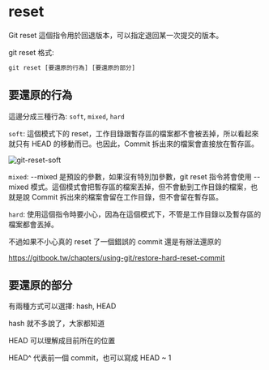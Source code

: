 # reset

Git reset 這個指令用於回退版本，可以指定退回某一次提交的版本。

git reset 格式:

```js
git reset [要還原的行為] [要還原的部分]
```
## 要還原的行為

這邊分成三種行為: `soft`, `mixed`, `hard`

`soft`: 這個模式下的 reset，工作目錄跟暫存區的檔案都不會被丟掉，所以看起來就只有 HEAD 的移動而已。也因此，Commit 拆出來的檔案會直接放在暫存區。

![git-reset-soft](https://res.cloudinary.com/practicaldev/image/fetch/s---GveiZe---/c_limit%2Cf_auto%2Cfl_progressive%2Cq_66%2Cw_880/https://dev-to-uploads.s3.amazonaws.com/i/je5240aqa5uw9d8j3ibb.gif)

`mixed`: --mixed 是預設的參數，如果沒有特別加參數，git reset 指令將會使用 --mixed 模式。這個模式會把暫存區的檔案丟掉，但不會動到工作目錄的檔案，也就是說 Commit 拆出來的檔案會留在工作目錄，但不會留在暫存區。

`hard`: 使用這個指令時要小心，因為在這個模式下，不管是工作目錄以及暫存區的檔案都會丟掉。

不過如果不小心真的 reset 了一個錯誤的 commit 還是有辦法還原的

https://gitbook.tw/chapters/using-git/restore-hard-reset-commit

## 要還原的部分
有兩種方式可以選擇: hash, HEAD

hash 就不多說了，大家都知道

HEAD 可以理解成目前所在的位置

HEAD^ 代表前一個 commit，也可以寫成 HEAD ~ 1